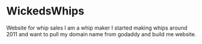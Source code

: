 # WickedsWhips
Website for whip sales
I am a whip maker I started making whips around 2011 and want to pull my domain name from godaddy and build me website.
